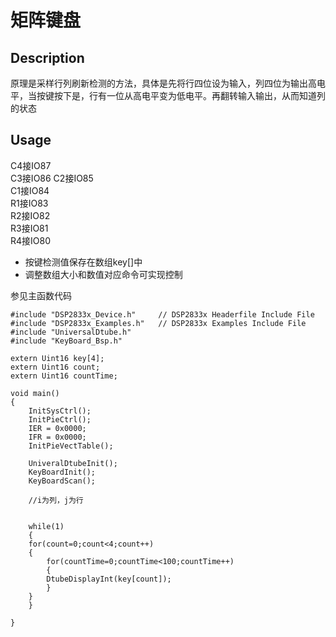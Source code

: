 # 矩阵键盘  
## Description  
原理是采样行列刷新检测的方法，具体是先将行四位设为输入，列四位为输出高电平，当按键按下是，行有一位从高电平变为低电平。再翻转输入输出，从而知道列的状态   
## Usage    
C4接IO87  
C3接IO86 
C2接IO85  
C1接IO84  
R1接IO83  
R2接IO82  
R3接IO81  
R4接IO80  
- 按键检测值保存在数组key[]中    
- 调整数组大小和数值对应命令可实现控制  

参见主函数代码   
``` 
#include "DSP2833x_Device.h"     // DSP2833x Headerfile Include File
#include "DSP2833x_Examples.h"   // DSP2833x Examples Include File
#include "UniversalDtube.h"
#include "KeyBoard_Bsp.h"

extern Uint16 key[4];
extern Uint16 count;
extern Uint16 countTime;

void main()
{
    InitSysCtrl();
    InitPieCtrl();
    IER = 0x0000;
    IFR = 0x0000;
    InitPieVectTable();

    UniveralDtubeInit();
    KeyBoardInit();
    KeyBoardScan();

    //i为列，j为行


    while(1)
    {
    for(count=0;count<4;count++)
    {
        for(countTime=0;countTime<100;countTime++)
        {
        DtubeDisplayInt(key[count]);
        }
    }
    }

}

```   